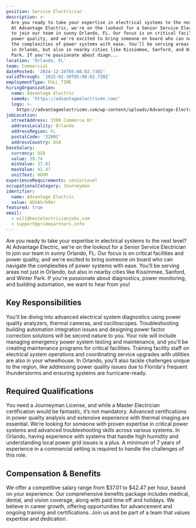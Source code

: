 ```yaml
---
position: Service Electrician
description: >-
  Are you ready to take your expertise in electrical systems to the next level?
  At Advantage Electric, we're on the lookout for a Senior Service Electrician
  to join our team in sunny Orlando, FL. Our focus is on critical facilities and
  power quality, and we're excited to bring someone on board who can navigate
  the complexities of power systems with ease. You'll be serving areas not just
  in Orlando, but also in nearby cities like Kissimmee, Sanford, and Winter
  Park. If you're passionate about diagn...
location: 'Orlando, FL'
team: Commercial
datePosted: '2024-12-28T05:08:02.730Z'
validThrough: '2025-01-30T05:08:02.730Z'
employmentType: FULL_TIME
hiringOrganization:
  name: Advantage Electric
  sameAs: 'https://advantageelectricmn.com/'
  logo: >-
    https://advantageelectricmn.com/wp-content/uploads/Advantage-Electric-Logo-text.png
jobLocation:
  streetAddress: 3308 Commerce Dr.
  addressLocality: Orlando
  addressRegion: FL
  postalCode: '32801'
  addressCountry: USA
baseSalary:
  currency: USD
  value: 39.74
  minValue: 37.01
  maxValue: 42.47
  unitText: HOUR
experienceRequirements: seniorLevel
occupationalCategory: Journeyman
identifier:
  name: Advantage Electric
  value: ADVA5rb9br
featured: true
email:
  - will@bestelectricianjobs.com
  - support@primepartners.info
---
```




Are you ready to take your expertise in electrical systems to the next level? At Advantage Electric, we're on the lookout for a Senior Service Electrician to join our team in sunny Orlando, FL. Our focus is on critical facilities and power quality, and we're excited to bring someone on board who can navigate the complexities of power systems with ease. You'll be serving areas not just in Orlando, but also in nearby cities like Kissimmee, Sanford, and Winter Park. If you're passionate about diagnostics, power monitoring, and building automation, we want to hear from you!

## Key Responsibilities
You'll be diving into advanced electrical system diagnostics using power quality analyzers, thermal cameras, and oscilloscopes. Troubleshooting building automation integration issues and designing power factor correction solutions will be second nature to you. Your role will include managing emergency power system testing and maintenance, and you'll be creating maintenance programs for critical facilities. Training facility staff on electrical system operations and coordinating service upgrades with utilities are also in your wheelhouse. In Orlando, you’ll also tackle challenges unique to the region, like addressing power quality issues due to Florida's frequent thunderstorms and ensuring systems are hurricane-ready.

## Required Qualifications
You need a Journeyman License, and while a Master Electrician certification would be fantastic, it’s not mandatory. Advanced certifications in power quality analysis and extensive experience with thermal imaging are essential. We’re looking for someone with proven expertise in critical power systems and advanced troubleshooting skills across various systems. In Orlando, having experience with systems that handle high humidity and understanding local power grid issues is a plus. A minimum of 7 years of experience in a commercial setting is required to handle the challenges of this role.

## Compensation & Benefits
We offer a competitive salary range from $37.01 to $42.47 per hour, based on your experience. Our comprehensive benefits package includes medical, dental, and vision coverage, along with paid time off and holidays. We believe in career growth, offering opportunities for advancement and ongoing training and certifications. Join us and be part of a team that values expertise and dedication.
